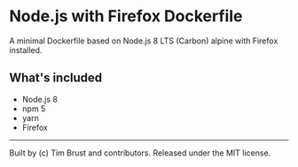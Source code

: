 # Node.js with Firefox Dockerfile

A minimal Dockerfile based on Node.js 8 LTS (Carbon) alpine with Firefox installed.

## What's included

* Node.js 8
* npm 5
* yarn
* Firefox

---
Built by (c) Tim Brust and contributors. Released under the MIT license.
